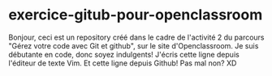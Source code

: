 # exercice-gitub-pour-openclassroom
Bonjour, ceci est un repository créé dans le cadre de l'activité 2 du parcours "Gérez votre code avec Git et github", sur le site d'Openclassroom. Je suis débutante en code, donc soyez indulgents! J'écris cette ligne depuis l'éditeur de texte Vim. Et cette ligne depuis Github! Pas mal non? XD
